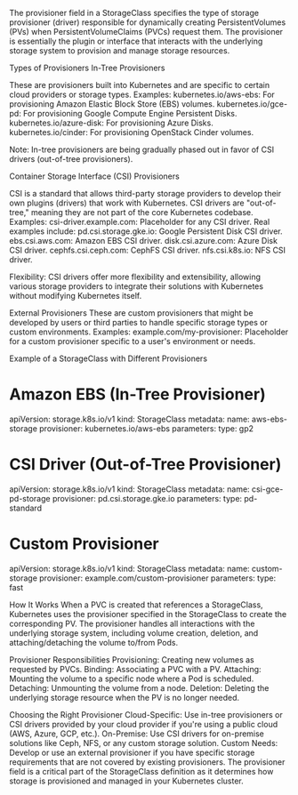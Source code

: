 The provisioner field in a StorageClass specifies the type of storage provisioner (driver) responsible for dynamically creating PersistentVolumes (PVs) when PersistentVolumeClaims (PVCs) request them. The provisioner is essentially the plugin or interface that interacts with the underlying storage system to provision and manage storage resources.

Types of Provisioners
In-Tree Provisioners

These are provisioners built into Kubernetes and are specific to certain cloud providers or storage types.
Examples:
kubernetes.io/aws-ebs: For provisioning Amazon Elastic Block Store (EBS) volumes.
kubernetes.io/gce-pd: For provisioning Google Compute Engine Persistent Disks.
kubernetes.io/azure-disk: For provisioning Azure Disks.
kubernetes.io/cinder: For provisioning OpenStack Cinder volumes.

Note: In-tree provisioners are being gradually phased out in favor of CSI drivers (out-of-tree provisioners).

Container Storage Interface (CSI) Provisioners

CSI is a standard that allows third-party storage providers to develop their own plugins (drivers) that work with Kubernetes. CSI drivers are "out-of-tree," meaning they are not part of the core Kubernetes codebase.
Examples:
csi-driver.example.com: Placeholder for any CSI driver. Real examples include:
pd.csi.storage.gke.io: Google Persistent Disk CSI driver.
ebs.csi.aws.com: Amazon EBS CSI driver.
disk.csi.azure.com: Azure Disk CSI driver.
cephfs.csi.ceph.com: CephFS CSI driver.
nfs.csi.k8s.io: NFS CSI driver.


Flexibility: CSI drivers offer more flexibility and extensibility, allowing various storage providers to integrate their solutions with Kubernetes without modifying Kubernetes itself.

External Provisioners
These are custom provisioners that might be developed by users or third parties to handle specific storage types or custom environments.
Examples:
example.com/my-provisioner: Placeholder for a custom provisioner specific to a user's environment or needs.

Example of a StorageClass with Different Provisioners
# Amazon EBS (In-Tree Provisioner)
apiVersion: storage.k8s.io/v1
kind: StorageClass
metadata:
  name: aws-ebs-storage
provisioner: kubernetes.io/aws-ebs
parameters:
  type: gp2

# CSI Driver (Out-of-Tree Provisioner)
apiVersion: storage.k8s.io/v1
kind: StorageClass
metadata:
  name: csi-gce-pd-storage
provisioner: pd.csi.storage.gke.io
parameters:
  type: pd-standard

# Custom Provisioner
apiVersion: storage.k8s.io/v1
kind: StorageClass
metadata:
  name: custom-storage
provisioner: example.com/custom-provisioner
parameters:
  type: fast

  
How It Works
When a PVC is created that references a StorageClass, Kubernetes uses the provisioner specified in the StorageClass to create the corresponding PV.
The provisioner handles all interactions with the underlying storage system, including volume creation, deletion, and attaching/detaching the volume to/from Pods.

Provisioner Responsibilities
Provisioning: Creating new volumes as requested by PVCs.
Binding: Associating a PVC with a PV.
Attaching: Mounting the volume to a specific node where a Pod is scheduled.
Detaching: Unmounting the volume from a node.
Deletion: Deleting the underlying storage resource when the PV is no longer needed.

Choosing the Right Provisioner
Cloud-Specific: Use in-tree provisioners or CSI drivers provided by your cloud provider if you're using a public cloud (AWS, Azure, GCP, etc.).
On-Premise: Use CSI drivers for on-premise solutions like Ceph, NFS, or any custom storage solution.
Custom Needs: Develop or use an external provisioner if you have specific storage requirements that are not covered by existing provisioners.
The provisioner field is a critical part of the StorageClass definition as it determines how storage is provisioned and managed in your Kubernetes cluster.
